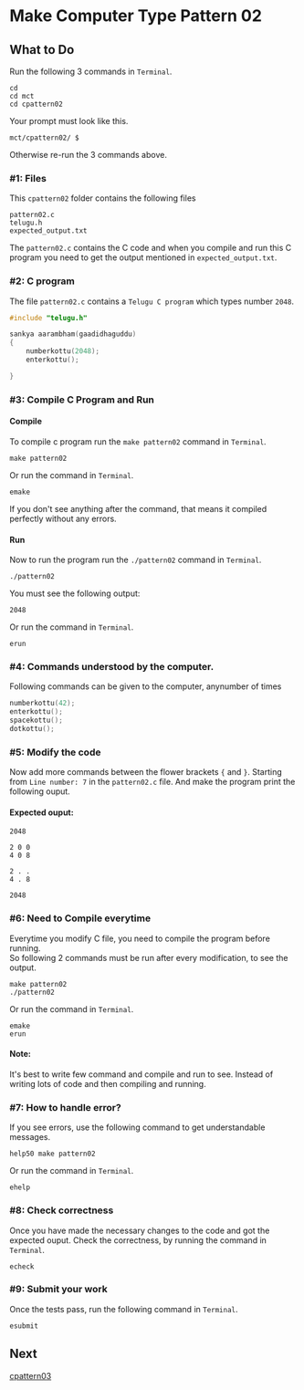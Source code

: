 Make Computer Type Pattern 02
=============================

What to Do
----------
Run the following 3 commands in `Terminal`.

    cd
    cd mct
    cd cpattern02

Your prompt must look like this.

    mct/cpattern02/ $

Otherwise re-run the 3 commands above.


### #1: Files
This `cpattern02` folder contains the following files
```
pattern02.c
telugu.h
expected_output.txt
```
The `pattern02.c` contains the C code and when you compile and run this C program you need to get the output mentioned in `expected_output.txt`.

### #2: C program
The file `pattern02.c` contains a `Telugu C program` which types number `2048`.
```c
#include "telugu.h"

sankya aarambham(gaadidhaguddu)
{
    numberkottu(2048);
    enterkottu();

}
```

### #3: Compile C Program and Run
#### Compile
To compile c program run the `make pattern02` command in `Terminal`.
```
make pattern02
```
Or run the command in `Terminal`.
```
emake
```

If you don't see anything after the command, that means it compiled perfectly without any errors.  
#### Run
Now to run the program run the `./pattern02` command in `Terminal`.
```
./pattern02
```
You must see the following output:
```
2048

```

Or run the command in `Terminal`.
```
erun
```

### #4: Commands understood by the computer.
Following commands can be given to the computer, anynumber of times
```c
numberkottu(42);
enterkottu();
spacekottu();
dotkottu();
```

### #5: Modify the code
Now add more commands between the flower brackets `{` and `}`. Starting from `Line number: 7`  in the `pattern02.c` file. And make the program print the following ouput.
#### Expected ouput:
```
2048

2 0 0
4 0 8

2 . .
4 . 8

2048

```

### #6: Need to Compile everytime
Everytime you modify C file, you need to compile the program before running.  
So following 2 commands must be run after every modification, to see the output. 
```
make pattern02
./pattern02
```
Or run the command in `Terminal`.
```
emake
erun
```

#### Note: 
It's best to write few command and compile and run to see. Instead of writing lots of code and then compiling and running.

### #7: How to handle error?
If you see errors, use the following command to get understandable messages. 
```
help50 make pattern02
```
Or run the command in `Terminal`.
```
ehelp
```

### #8: Check correctness
Once you have made the necessary changes to the code and got the expected ouput. Check the correctness, by running the command in `Terminal`.
```
echeck
```

### #9: Submit your work
Once the tests pass, run the following command in `Terminal`.
```
esubmit
```

Next
----
[cpattern03](../cpattern03/)


